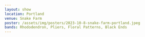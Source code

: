 ```yaml
---
layout: show
location: Portland
venue: Snake Farm
poster: /assets/img/posters/2023-10-8-snake-farm-portland.jpeg
bands: Rhododendron, Pliers, Floral Patterns, Black Ends
---
```

